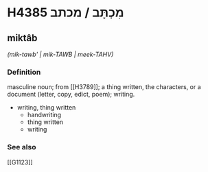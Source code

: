 # H4385 מִכְתָּב / מכתב

## miktâb

_(mik-tawb' | mik-TAWB | meek-TAHV)_

### Definition

masculine noun; from [[H3789]]; a thing written, the characters, or a document (letter, copy, edict, poem); writing.

- writing, thing written
    - handwriting
    - thing written
    - writing
### See also

[[G1123]]

